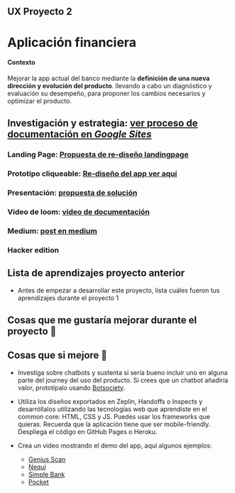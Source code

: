 ## UX Proyecto 2

# Aplicación financiera

#### Contexto

Mejorar la app actual del banco mediante la **definición de una nueva dirección y evolución del producto**. llevando a cabo un diagnóstico y evaluación su desempeño, para proponer los cambios necesarios y optimizar el producto.


## Investigación y estrategia: [ver proceso de documentación en *Google Sites*](https://sites.google.com/view/appfinancial/p%C3%A1gina-principal)

### Landing Page: [Propuesta de re-diseño landingpage](http://misfinanzasapp.pagedemo.co/)

### Prototipo cliqueable: [Re-diseño del app ver aquí](https://marvelapp.com/ee40gb9)

### Presentación: [propuesta de solución](https://docs.google.com/presentation/d/1Iib2CMzeqmwn0M-fPkmXkTX2uJYww4Eof1MEHQYFou8/edit?usp=sharing)

### Video de loom: [video de documentación](https://www.useloom.com)

### Medium: [post en medium](https://medium.com)


### Hacker edition

## Lista de aprendizajes proyecto anterior
- Antes de empezar a desarrollar este proyecto, lista cuáles fueron tus  aprendizajes durante el proyecto 1 

## Cosas que me gustaría mejorar durante el proyecto :pray:

## Cosas que si mejore :muscle:


  
- Investiga sobre chatbots y sustenta si sería bueno incluir uno en alguna parte del journey del uso del producto. Si crees que un chatbot añadiría valor, prototípalo usando [Botsociety](http://bit.ly/ux-chatbot).


- Utiliza los diseños exportados en Zeplin, Handoffs o Inspects y desarróllalos utilizando las tecnologías web que aprendiste en el common core: HTML, CSS y JS. Puedes usar los frameworks que quieras. Recuerda que la aplicación tiene que ser mobile-friendly. Despliega el código en GitHub Pages o Heroku.


- Crea un video mostrando el demo del app, aquí algunos ejemplos:
  - [Genius Scan](https://youtu.be/wKqnB6_Z-J0)
  - [Nequi](https://www.youtube.com/watch?v=BDLAXvSQCZ8)
  - [Simple Bank](https://www.youtube.com/watch?v=0eqD5o6422M)
  - [Pocket](https://www.youtube.com/watch?v=MoJHYNKmS2U)
